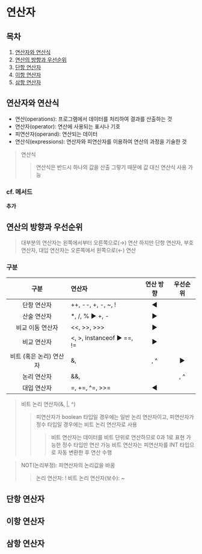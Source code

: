 연산자
====

## 목차
1. [연산자와 연산식](#연산자와-연산식)
2. [연산의 방향과 우선순위](#연산의-방향과-우선순위)
3. [단항 연산자](#단항-연산자)
4. [이항 연산자](#이항-연산자)
5. [삼항 연산자](#삼항-연산자)

## 연산자와 연산식
+ 연산(operations): 프로그램에서 데이터를 처리하여 결과를 산출하는 것
+ 연산자(operator): 연산에 사용되는 표시나 기호
+ 피연산자(operand): 연산되는 데이터
+ 연산식(expressions): 연산자와 피연산자를 이용하여 연산의 과정을 기술한 것

> 연산식
>> 연산식은 반드시 하나의 값을 산출
>> 그렇기 때문에 값 대신 연산식 사용 가능

### cf. 메서드
**추가**

## 연산의 방향과 우선순위
> 대부분의 연산자는 왼쪽에서부터 오른쪽으로(→) 연산
> 하지만 단항 연산자, 부호 연산자, 대입 연산자는 오른쪽에서 왼쪽으로(←) 연산

### 구분
| 구분 | 연산자 | 연산 방향 | 우선순위 |
| :--: | :-- | :-----: | :----: |
| 단항 연산자 | ++, --, +, -, ~, ! | ◀ | |
| 산술 연산자 | \*, /, % ▶ +, - | ▶ | |
| 비교 이동 연산자 | <<, >>, >>> | ▶ | |
| 비교 연산자 | <, >, instanceof ▶ ==, != | ▶ | |
| 비트 (혹은 논리) 연산자 | &, |, ^ | ▶ | |
| 논리 연산자 | &&, ||, ^ | ▶ | |
| 대입 연산자 | =, +=, ^=, >>= | ◀ | |

> 비트 논리 연산자(&, |, ^)
>> 피연산자가 boolean 타입일 경우에는 일반 논리 연산자이고,
>> 피연산자가 정수 타입일 경우에는 비트 논리 연산자로 사용
>>> 비트 연산자는 데이터를 비트 단위로 연산하므로 0과 1로 표현 가능한 정수 타입만 연산 가능
>>> 비트 연산자는 피연산자를 INT 타입으로 자동 변환한 후 연산 수행

> NOT(논리부정): 피연산자의 논리값을 바꿈
>> 논리 연산자: !
>> 비트 논리 연산자(보수): ~

## 단항 연산자

## 이항 연산자

## 삼항 연산자
